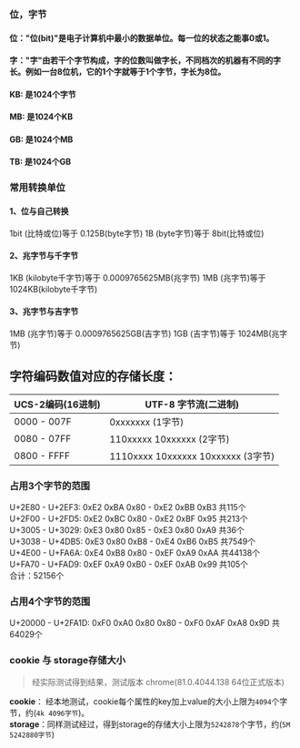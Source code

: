 ### 位，字节  
#### 位："位(bit)"是电子计算机中最小的数据单位。每一位的状态之能事0或1。  
#### 字："字"由若干个字节构成，字的位数叫做字长，不同档次的机器有不同的字长。例如一台8位机，它的1个字就等于1个字节，字长为8位。
#### KB: 是1024个字节
#### MB: 是1024个KB
#### GB: 是1024个MB
#### TB: 是1024个GB

### 常用转换单位
#### 1、位与自己转换
1bit (比特或位)等于 0.125B(byte字节)
1B (byte字节)等于 8bit(比特或位)
#### 2、兆字节与千字节
1KB (kilobyte千字节)等于 0.0009765625MB(兆字节)
1MB (兆字节)等于 1024KB(kilobyte千字节)
#### 3、兆字节与吉字节
1MB (兆字节)等于 0.0009765625GB(吉字节)
1GB (吉字节)等于 1024MB(兆字节)

## 字符编码数值对应的存储长度：  
UCS-2编码(16进制) |  UTF-8 字节流(二进制)  
-----------------|------------------------  
0000 - 007F    |  0xxxxxxx (1字节)                 
0080 - 07FF    |  110xxxxx 10xxxxxx (2字节)         
0800 - FFFF    |  1110xxxx 10xxxxxx 10xxxxxx (3字节)  

### 占用3个字节的范围
U+2E80 - U+2EF3: 0xE2 0xBA 0x80 - 0xE2 0xBB 0xB3 共115个  
U+2F00 - U+2FD5: 0xE2 0xBC 0x80 - 0xE2 0xBF 0x95 共213个  
U+3005 - U+3029: 0xE3 0x80 0x85 - 0xE3 0x80 0xA9 共36个  
U+3038 - U+4DB5: 0xE3 0x80 0xB8 - 0xE4 0xB6 0xB5 共7549个  
U+4E00 - U+FA6A: 0xE4 0xB8 0x80 - 0xEF 0xA9 0xAA 共44138个  
U+FA70 - U+FAD9: 0xEF 0xA9 0xB0 - 0xEF 0xAB 0x99 共105个  
合计：52156个
### 占用4个字节的范围
U+20000 - U+2FA1D: 0xF0 0xA0 0x80 0x80 - 0xF0 0xAF 0xA8 0x9D 共64029个


### cookie 与 storage存储大小  
> 经实际测试得到结果，测试版本 chrome(81.0.4044.138  64位正式版本)

**cookie**： 经本地测试，cookie每个属性的key加上value的大小上限为`4094`个字节，约(`4k 4096字节`)。  
**storage**：同样测试经过，得到storage的存储大小上限为`5242878`个字节，约(`5M 5242880字节`)